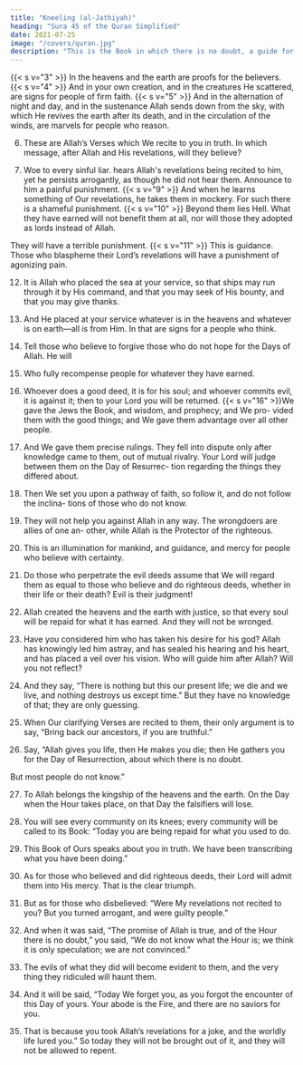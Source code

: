 ```yaml
---
title: "Kneeling (al-Jathiyah)"
heading: "Sura 45 of the Quran Simplified"
date: 2021-07-25
image: "/covers/quran.jpg"
description: "This is the Book in which there is no doubt, a guide for the righteous."
---
```



<!-- {{< s v="1" >}}  Ha, Meem. The revelation of the Book is from Allah. -->
{{< s v="3" >}}  In the heavens and the earth are proofs for the believers.
{{< s v="4" >}}  And in your own creation, and in the creatures He scattered, are signs for people of firm faith.
{{< s v="5" >}}  And in the alternation of night and day, and in the sustenance Allah sends down from the sky, with which He revives the earth after its death, and in the circulation of the winds, are marvels for people who reason.

6. These are Allah’s Verses which We recite to you in truth. In which message, after Allah
and His revelations, will they believe?

7. Woe to every sinful liar. hears Allah's revelations being recited to him, yet he persists arrogantly, as though he did not hear them. Announce to him a painful punishment.
{{< s v="9" >}}  And when he learns something of Our revelations, he takes them in mockery. For such there is a shameful punishment.
{{< s v="10" >}}  Beyond them lies Hell. What they have earned will not benefit them at all, nor will
those they adopted as lords instead of Allah.

They will have a terrible punishment.
{{< s v="11" >}}  This is guidance. Those who blaspheme their Lord’s revelations will have a punishment of agonizing pain.

12. It is Allah who placed the sea at your service, so that ships may run through it by His
command, and that you may seek of His bounty, and that you may give thanks.

13. And He placed at your service whatever is in the heavens and whatever is on earth—all is from Him. In that are signs for a people who think.

14. Tell those who believe to forgive those who do not hope for the Days of Allah. He will

8. Who 
fully recompense people for whatever they
have earned.
15. Whoever does a good deed, it is for his soul;
and whoever commits evil, it is against it;
then to your Lord you will be returned.
{{< s v="16" >}}We gave the Jews the Book,
and wisdom, and prophecy; and We pro-
vided them with the good things; and We
gave them advantage over all other people.
17. And We gave them precise rulings. They fell into dispute only after knowledge came to
them, out of mutual rivalry. Your Lord will judge between them on the Day of Resurrec-
tion regarding the things they differed about.

18. Then We set you upon a pathway of faith, so follow it, and do not follow the inclina-
tions of those who do not know.

19. They will not help you against Allah in any way. The wrongdoers are allies of one an-
other, while Allah is the Protector of the righteous.
20. This is an illumination for mankind, and guidance, and mercy for people who believe
with certainty.

21. Do those who perpetrate the evil deeds assume that We will regard them as equal to
those who believe and do righteous deeds, whether in their life or their death? Evil is
their judgment!

22. Allah created the heavens and the earth with justice, so that every soul will be repaid
for what it has earned. And they will not be wronged.
23. Have you considered him who has taken his desire for his god? Allah has knowingly
led him astray, and has sealed his hearing and his heart, and has placed a veil over his vision.
Who will guide him after Allah? Will you not reflect?

24. And they say, “There is nothing but this our present life; we die and we live, and nothing destroys us except time.” But they have no knowledge of that; they are only guessing.

25. When Our clarifying Verses are recited to them, their only argument is to say, “Bring
back our ancestors, if you are truthful.”

26. Say, “Allah gives you life, then He makes you die; then He gathers you for the Day of
Resurrection, about which there is no doubt.

But most people do not know.”

27. To Allah belongs the kingship of the heavens and the earth. On the Day when the Hour
takes place, on that Day the falsifiers will lose.

28. You will see every community on its knees; every community will be called to its Book:
“Today you are being repaid for what you used to do.

29. This Book of Ours speaks about you in truth. We have been transcribing what you have been doing.”

30. As for those who believed and did righteous deeds, their Lord will admit them into
His mercy. That is the clear triumph.

31. But as for those who disbelieved: “Were My revelations not recited to you? But you turned arrogant, and were guilty people.”

32. And when it was said, “The promise of Allah is true, and of the Hour there is no doubt,”
you said, “We do not know what the Hour is;  we think it is only speculation; we are not convinced.”

33. The evils of what they did will become evident to them, and the very thing they ridiculed will haunt them.

34. And it will be said, “Today We forget you, as you forgot the encounter of this Day of
yours. Your abode is the Fire, and there are no saviors for you.

35. That is because you took Allah’s revelations for a joke, and the worldly life lured
you.” So today they will not be brought out of it, and they will not be allowed to repent.
<!-- 36. Praise belongs to Allah; Lord of the heavens, Lord of the earth, Lord of humanity.
37. To Him belongs all supremacy in the heavens and the earth. He is the Majestic, the
Wise. -->
